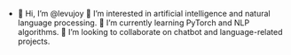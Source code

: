 - 👋 Hi, I’m @levujoy
👀 I’m interested in artificial intelligence and natural language processing.
🌱 I’m currently learning PyTorch and NLP algorithms.
💞️ I’m looking to collaborate on chatbot and language-related projects.

<!---
levujoy/levujoy is a ✨ special ✨ repository because its `README.md` (this file) appears on your GitHub profile.
You can click the Preview link to take a look at your changes.
--->
